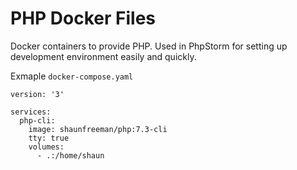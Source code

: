 PHP Docker Files
================

Docker containers to provide PHP. Used in PhpStorm for setting up development environment easily and quickly. 

Exmaple `docker-compose.yaml`

    version: '3'
    
    services:
      php-cli:
        image: shaunfreeman/php:7.3-cli
        tty: true
        volumes:
          - .:/home/shaun
 
